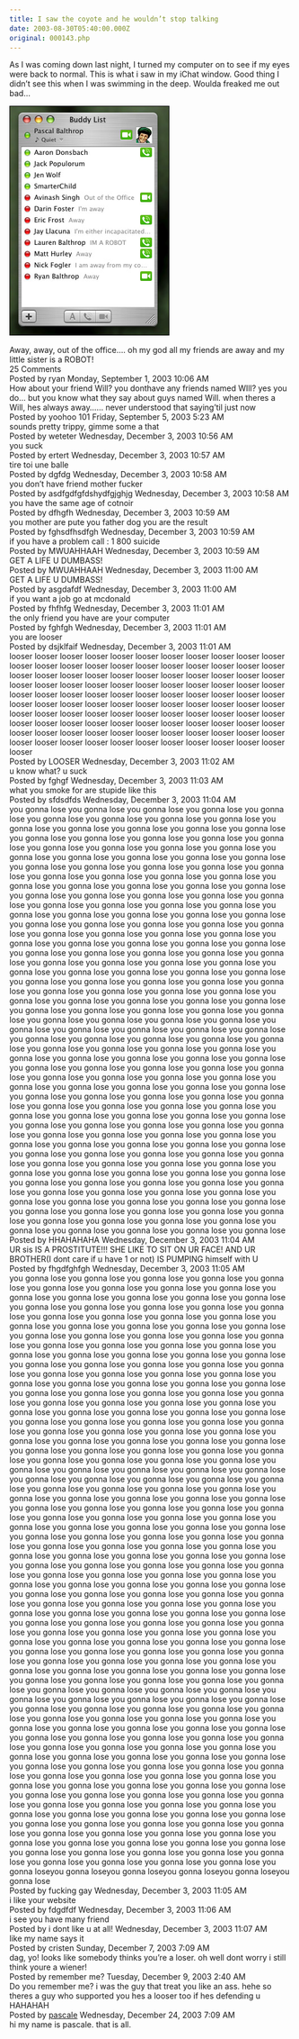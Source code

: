 ```yaml
---
title: I saw the coyote and he wouldn’t stop talking
date: 2003-08-30T05:40:00.000Z
original: 000143.php
---
```


As I was coming down last night, I turned my computer on to see if my eyes were back to normal. This is what i saw in my iChat window. Good thing I didn’t see this when I was  swimming in the deep. Woulda freaked me out bad…

<p class="polaroid" style="--deg: -2deg"><img src="./ichat.jpg" /></p>
Away, away, out of the office…. oh my god all my friends are away and my little sister is a ROBOT!



<div class="commentdivider"></div><span class="commentheader">25 Comments</span>


<div class="commentdivider">
<span class="commentauthorbox">Posted by ryan</span>
<span class="commentdatebox">Monday, September  1, 2003</span>
<span class="commenttimebox">10:06 AM</span>
</div>
<div class="commentbody">How about your friend Will?   you donthave any friends named WIll? yes you do… but you know what they say about guys named Will.  when theres a Will, hes always away……  never understood that saying’til just now</div>
<div class="commentdivider">
<span class="commentauthorbox">Posted by yoohoo 101</span>
<span class="commentdatebox">Friday, September  5, 2003</span>
<span class="commenttimebox"> 5:23 AM</span>
</div>
<div class="commentbody">sounds pretty trippy, gimme some a that</div>
<div class="commentdivider">
<span class="commentauthorbox">Posted by weteter</span>
<span class="commentdatebox">Wednesday, December  3, 2003</span>
<span class="commenttimebox">10:56 AM</span>
</div>
<div class="commentbody">you suck</div>
<div class="commentdivider">
<span class="commentauthorbox">Posted by ertert</span>
<span class="commentdatebox">Wednesday, December  3, 2003</span>
<span class="commenttimebox">10:57 AM</span>
</div>
<div class="commentbody">tire toi une balle</div>
<div class="commentdivider">
<span class="commentauthorbox">Posted by dgfdg</span>
<span class="commentdatebox">Wednesday, December  3, 2003</span>
<span class="commenttimebox">10:58 AM</span>
</div>
<div class="commentbody">you don’t have friend   mother fucker</div>
<div class="commentdivider">
<span class="commentauthorbox">Posted by asdfgdfgfdshydfgjghjg</span>
<span class="commentdatebox">Wednesday, December  3, 2003</span>
<span class="commenttimebox">10:58 AM</span>
</div>
<div class="commentbody">you have the same age of cotnoir</div>
<div class="commentdivider">
<span class="commentauthorbox">Posted by dfhgfh</span>
<span class="commentdatebox">Wednesday, December  3, 2003</span>
<span class="commenttimebox">10:59 AM</span>
</div>
<div class="commentbody">you mother are pute you father dog you are the result</div>
<div class="commentdivider">
<span class="commentauthorbox">Posted by fghsdfhsdfgh</span>
<span class="commentdatebox">Wednesday, December  3, 2003</span>
<span class="commenttimebox">10:59 AM</span>
</div>
<div class="commentbody">if you have a problem call : 1 800 suicide</div>
<div class="commentdivider">
<span class="commentauthorbox">Posted by MWUAHHAAH</span>
<span class="commentdatebox">Wednesday, December  3, 2003</span>
<span class="commenttimebox">10:59 AM</span>
</div>
<div class="commentbody">GET A LIFE U DUMBASS!</div>
<div class="commentdivider">
<span class="commentauthorbox">Posted by MWUAHHAAH</span>
<span class="commentdatebox">Wednesday, December  3, 2003</span>
<span class="commenttimebox">11:00 AM</span>
</div>
<div class="commentbody">GET A LIFE U DUMBASS!</div>
<div class="commentdivider">
<span class="commentauthorbox">Posted by asgdafdf</span>
<span class="commentdatebox">Wednesday, December  3, 2003</span>
<span class="commenttimebox">11:00 AM</span>
</div>
<div class="commentbody">if you want a job go at mcdonald</div>
<div class="commentdivider">
<span class="commentauthorbox">Posted by fhfhfg</span>
<span class="commentdatebox">Wednesday, December  3, 2003</span>
<span class="commenttimebox">11:01 AM</span>
</div>
<div class="commentbody">the only friend you have are your computer</div>
<div class="commentdivider">
<span class="commentauthorbox">Posted by fghfgh</span>
<span class="commentdatebox">Wednesday, December  3, 2003</span>
<span class="commenttimebox">11:01 AM</span>
</div>
<div class="commentbody">you are looser</div>
<div class="commentdivider">
<span class="commentauthorbox">Posted by dsjklfaif</span>
<span class="commentdatebox">Wednesday, December  3, 2003</span>
<span class="commenttimebox">11:01 AM</span>
</div>
<div class="commentbody">looser looser looser looser looser looser looser looser looser looser looser looser looser looser looser looser looser looser looser looser looser looser looser looser looser looser looser looser looser looser looser looser looser looser looser looser looser looser looser looser looser looser looser looser looser looser looser looser looser looser looser looser looser looser looser looser looser looser looser looser looser looser looser looser looser looser looser looser looser looser looser looser looser looser looser looser looser looser looser looser looser looser looser looser looser looser looser looser looser looser looser looser looser looser looser looser looser looser looser looser looser looser looser looser looser looser looser looser looser looser looser</div>
<div class="commentdivider">
<span class="commentauthorbox">Posted by LOOSER</span>
<span class="commentdatebox">Wednesday, December  3, 2003</span>
<span class="commenttimebox">11:02 AM</span>
</div>
<div class="commentbody">u know what? u suck</div>
<div class="commentdivider">
<span class="commentauthorbox">Posted by fghgf</span>
<span class="commentdatebox">Wednesday, December  3, 2003</span>
<span class="commenttimebox">11:03 AM</span>
</div>
<div class="commentbody">what you smoke for are stupide like this</div>
<div class="commentdivider">
<span class="commentauthorbox">Posted by sfdsdfds</span>
<span class="commentdatebox">Wednesday, December  3, 2003</span>
<span class="commenttimebox">11:04 AM</span>
</div>
<div class="commentbody">you gonna lose you gonna lose you gonna lose you gonna lose you gonna lose you gonna lose you gonna lose you gonna lose you gonna lose you gonna lose you gonna lose you gonna lose you gonna lose you gonna lose you gonna lose you gonna lose you gonna lose you gonna lose you gonna lose you gonna lose you gonna lose you gonna lose you gonna lose you gonna lose you gonna lose you gonna lose you gonna lose you gonna lose you gonna lose you gonna lose you gonna lose you gonna lose you gonna lose you gonna lose you gonna lose you gonna lose you gonna lose you gonna lose you gonna lose you gonna lose you gonna lose you gonna lose you gonna lose you gonna lose you gonna lose you gonna lose you gonna lose you gonna lose you gonna lose you gonna lose you gonna lose you gonna lose you gonna lose you gonna lose you gonna lose you gonna lose you gonna lose you gonna lose you gonna lose you gonna lose you gonna lose you gonna lose you gonna lose you gonna lose you gonna lose you gonna lose you gonna lose you gonna lose you gonna lose you gonna lose you gonna lose you gonna lose you gonna lose you gonna lose you gonna lose you gonna lose you gonna lose you gonna lose you gonna lose you gonna lose you gonna lose you gonna lose you gonna lose you gonna lose you gonna lose you gonna lose you gonna lose you gonna lose you gonna lose you gonna lose you gonna lose you gonna lose you gonna lose you gonna lose you gonna lose you gonna lose you gonna lose you gonna lose you gonna lose you gonna lose you gonna lose you gonna lose you gonna lose you gonna lose you gonna lose you gonna lose you gonna lose you gonna lose you gonna lose you gonna lose you gonna lose you gonna lose you gonna lose you gonna lose you gonna lose you gonna lose you gonna lose you gonna lose you gonna lose you gonna lose you gonna lose you gonna lose you gonna lose you gonna lose you gonna lose you gonna lose you gonna lose you gonna lose you gonna lose you gonna lose you gonna lose you gonna lose you gonna lose you gonna lose you gonna lose you gonna lose you gonna lose you gonna lose you gonna lose you gonna lose you gonna lose you gonna lose you gonna lose you gonna lose you gonna lose you gonna lose you gonna lose you gonna lose you gonna lose you gonna lose you gonna lose you gonna lose you gonna lose you gonna lose you gonna lose you gonna lose you gonna lose you gonna lose you gonna lose you gonna lose you gonna lose you gonna lose you gonna lose you gonna lose you gonna lose you gonna lose you gonna lose you gonna lose you gonna lose you gonna lose you gonna lose you gonna lose you gonna lose you gonna lose you gonna lose you gonna lose you gonna lose you gonna lose you gonna lose you gonna lose you gonna lose you gonna lose you gonna lose you gonna lose you gonna lose you gonna lose you gonna lose you gonna lose you gonna lose you gonna lose you gonna lose you gonna lose you gonna lose you gonna lose you gonna lose you gonna lose you gonna lose you gonna lose you gonna lose you gonna lose you gonna lose you gonna lose you gonna lose you gonna lose you gonna lose you gonna lose you gonna lose you gonna lose you gonna lose you gonna lose</div>
<div class="commentdivider">
<span class="commentauthorbox">Posted by HHAHAHAHA</span>
<span class="commentdatebox">Wednesday, December  3, 2003</span>
<span class="commenttimebox">11:04 AM</span>
</div>
<div class="commentbody">UR sis IS A PROSTITUTE!!! SHE LIKE TO SIT ON UR FACE! AND UR BROTHER(I dont care if u have 1 or not) IS PUMPING himself with U</div>
<div class="commentdivider">
<span class="commentauthorbox">Posted by fhgdfghfgh</span>
<span class="commentdatebox">Wednesday, December  3, 2003</span>
<span class="commenttimebox">11:05 AM</span>
</div>
<div class="commentbody">you gonna lose you gonna lose you gonna lose you gonna lose you gonna lose you gonna lose you gonna lose you gonna lose you gonna lose you gonna lose you gonna lose you gonna lose you gonna lose you gonna lose you gonna lose you gonna lose you gonna lose you gonna lose you gonna lose you gonna lose you gonna lose you gonna lose you gonna lose you gonna lose you gonna lose you gonna lose you gonna lose you gonna lose you gonna lose you gonna lose you gonna lose you gonna lose you gonna lose you gonna lose you gonna lose you gonna lose you gonna lose you gonna lose you gonna lose you gonna lose you gonna lose you gonna lose you gonna lose you gonna lose you gonna lose you gonna lose you gonna lose you gonna lose you gonna lose you gonna lose you gonna lose you gonna lose you gonna lose you gonna lose you gonna lose you gonna lose you gonna lose you gonna lose you gonna lose you gonna lose you gonna lose you gonna lose you gonna lose you gonna lose you gonna lose you gonna lose you gonna lose you gonna lose you gonna lose you gonna lose you gonna lose you gonna lose you gonna lose you gonna lose you gonna lose you gonna lose you gonna lose you gonna lose you gonna lose you gonna lose you gonna lose you gonna lose you gonna lose you gonna lose you gonna lose you gonna lose you gonna lose you gonna lose you gonna lose you gonna lose you gonna lose you gonna lose you gonna lose you gonna lose you gonna lose you gonna lose you gonna lose you gonna lose you gonna lose you gonna lose you gonna lose you gonna lose you gonna lose you gonna lose you gonna lose you gonna lose you gonna lose you gonna lose you gonna lose you gonna lose you gonna lose you gonna lose you gonna lose you gonna lose you gonna lose you gonna lose you gonna lose you gonna lose you gonna lose you gonna lose you gonna lose you gonna lose you gonna lose you gonna lose you gonna lose you gonna lose you gonna lose you gonna lose you gonna lose you gonna lose you gonna lose you gonna lose you gonna lose you gonna lose you gonna lose you gonna lose you gonna lose you gonna lose you gonna lose you gonna lose you gonna lose you gonna lose you gonna lose you gonna lose you gonna lose you gonna lose you gonna lose you gonna lose you gonna lose you gonna lose you gonna lose you gonna lose you gonna lose you gonna lose you gonna lose you gonna lose you gonna lose you gonna lose you gonna lose you gonna lose you gonna lose you gonna lose you gonna lose you gonna lose you gonna lose you gonna lose you gonna lose you gonna lose you gonna lose you gonna lose you gonna lose you gonna lose you gonna lose you gonna lose you gonna lose you gonna lose you gonna lose you gonna lose you gonna lose you gonna lose you gonna lose you gonna lose you gonna lose you gonna lose you gonna lose you gonna lose you gonna lose you gonna lose you gonna lose you gonna lose you gonna lose you gonna lose you gonna lose you gonna lose you gonna lose you gonna lose you gonna lose you gonna lose you gonna lose you gonna lose you gonna lose you gonna lose you gonna lose you gonna lose you gonna lose you gonna lose you gonna lose you gonna lose you gonna lose you gonna lose you gonna lose you gonna lose you gonna lose you gonna lose you gonna lose you gonna lose you gonna lose you gonna lose you gonna lose you gonna lose you gonna lose you gonna lose you gonna lose you gonna lose you gonna lose you gonna lose you gonna lose you gonna lose you gonna lose you gonna lose you gonna lose you gonna lose you gonna lose you gonna lose you gonna lose you gonna lose you gonna lose you gonna lose you gonna lose you gonna lose you gonna lose you gonna lose you gonna lose you gonna lose you gonna lose you gonna lose you gonna lose you gonna lose you gonna lose you gonna lose you gonna lose you gonna lose you gonna lose you gonna lose you gonna lose you gonna lose you gonna lose you gonna lose you gonna lose you gonna lose you gonna lose you gonna lose you gonna lose you gonna lose you gonna lose you gonna lose you gonna lose you gonna lose you gonna lose you gonna lose you gonna lose you gonna lose you gonna lose you gonna lose you gonna lose you gonna lose you gonna lose you gonna lose you gonna lose you gonna lose you gonna lose you gonna lose you gonna lose you gonna lose you gonna lose you gonna lose you gonna lose you gonna lose you gonna lose you gonna loseyou gonna loseyou gonna loseyou gonna loseyou gonna loseyou gonna lose</div>
<div class="commentdivider">
<span class="commentauthorbox">Posted by fucking gay</span>
<span class="commentdatebox">Wednesday, December  3, 2003</span>
<span class="commenttimebox">11:05 AM</span>
</div>
<div class="commentbody">i like your website</div>
<div class="commentdivider">
<span class="commentauthorbox">Posted by fdgdfdf</span>
<span class="commentdatebox">Wednesday, December  3, 2003</span>
<span class="commenttimebox">11:06 AM</span>
</div>
<div class="commentbody">i see you have many friend</div>
<div class="commentdivider">
<span class="commentauthorbox">Posted by i dont like u at all!</span>
<span class="commentdatebox">Wednesday, December  3, 2003</span>
<span class="commenttimebox">11:07 AM</span>
</div>
<div class="commentbody">like my name says it</div>
<div class="commentdivider">
<span class="commentauthorbox">Posted by cristen</span>
<span class="commentdatebox">Sunday, December  7, 2003</span>
<span class="commenttimebox"> 7:09 AM</span>
</div>
<div class="commentbody">dag, yo! looks like somebody thinks you’re a loser. oh well dont worry i still think youre a wiener!</div>
<div class="commentdivider">
<span class="commentauthorbox">Posted by remember me?</span>
<span class="commentdatebox">Tuesday, December  9, 2003</span>
<span class="commenttimebox"> 2:40 AM</span>
</div>
<div class="commentbody">Do you remember me? i was the guy that treat you like an ass. hehe so theres a guy who supported you hes a looser too if hes defending u HAHAHAH</div>
<div class="commentdivider">
<span class="commentauthorbox">Posted by <a href="http://www.pascal.com/cgi-bin/mt/mt-comments.cgi?__mode=red&id=618">pascale</a></span>
<span class="commentdatebox">Wednesday, December 24, 2003</span>
<span class="commenttimebox"> 7:09 AM</span>
</div>
<div class="commentbody">hi my name is pascale.  that is all.</div>




